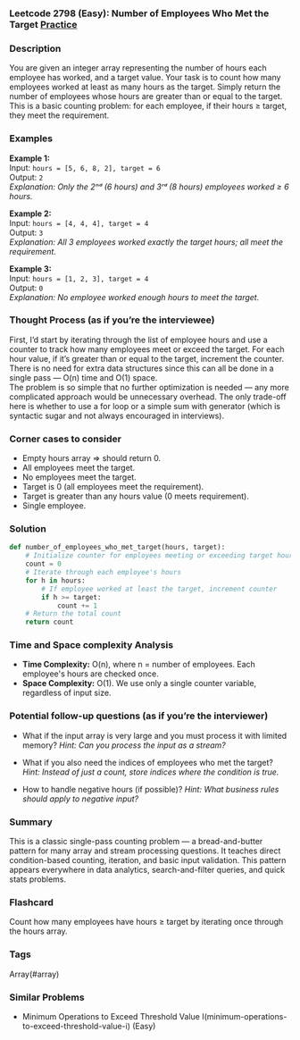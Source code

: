 ### Leetcode 2798 (Easy): Number of Employees Who Met the Target [Practice](https://leetcode.com/problems/number-of-employees-who-met-the-target)

### Description  
You are given an integer array representing the number of hours each employee has worked, and a target value. Your task is to count how many employees worked at least as many hours as the target. Simply return the number of employees whose hours are greater than or equal to the target. This is a basic counting problem: for each employee, if their hours ≥ target, they meet the requirement.

### Examples  

**Example 1:**  
Input: `hours = [5, 6, 8, 2], target = 6`  
Output: `2`  
*Explanation: Only the 2ⁿᵈ (6 hours) and 3ʳᵈ (8 hours) employees worked ≥ 6 hours.*

**Example 2:**  
Input: `hours = [4, 4, 4], target = 4`  
Output: `3`  
*Explanation: All 3 employees worked exactly the target hours; all meet the requirement.*

**Example 3:**  
Input: `hours = [1, 2, 3], target = 4`  
Output: `0`  
*Explanation: No employee worked enough hours to meet the target.*

### Thought Process (as if you’re the interviewee)  
First, I’d start by iterating through the list of employee hours and use a counter to track how many employees meet or exceed the target. For each hour value, if it’s greater than or equal to the target, increment the counter. There is no need for extra data structures since this can all be done in a single pass — O(n) time and O(1) space.  
The problem is so simple that no further optimization is needed — any more complicated approach would be unnecessary overhead. The only trade-off here is whether to use a for loop or a simple sum with generator (which is syntactic sugar and not always encouraged in interviews).

### Corner cases to consider  
- Empty hours array ⇒ should return 0.
- All employees meet the target.
- No employees meet the target.
- Target is 0 (all employees meet the requirement).
- Target is greater than any hours value (0 meets requirement).
- Single employee.

### Solution

```python
def number_of_employees_who_met_target(hours, target):
    # Initialize counter for employees meeting or exceeding target hours
    count = 0
    # Iterate through each employee's hours
    for h in hours:
        # If employee worked at least the target, increment counter
        if h >= target:
            count += 1
    # Return the total count
    return count
```

### Time and Space complexity Analysis  

- **Time Complexity:** O(n), where n = number of employees. Each employee's hours are checked once.
- **Space Complexity:** O(1). We use only a single counter variable, regardless of input size.

### Potential follow-up questions (as if you’re the interviewer)  

- What if the input array is very large and you must process it with limited memory?
  *Hint: Can you process the input as a stream?*

- What if you also need the indices of employees who met the target?
  *Hint: Instead of just a count, store indices where the condition is true.*

- How to handle negative hours (if possible)?
  *Hint: What business rules should apply to negative input?*

### Summary
This is a classic single-pass counting problem — a bread-and-butter pattern for many array and stream processing questions. It teaches direct condition-based counting, iteration, and basic input validation. This pattern appears everywhere in data analytics, search-and-filter queries, and quick stats problems.


### Flashcard
Count how many employees have hours ≥ target by iterating once through the hours array.

### Tags
Array(#array)

### Similar Problems
- Minimum Operations to Exceed Threshold Value I(minimum-operations-to-exceed-threshold-value-i) (Easy)